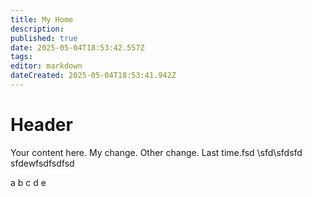 ```yaml
---
title: My Home
description: 
published: true
date: 2025-05-04T18:53:42.557Z
tags: 
editor: markdown
dateCreated: 2025-05-04T18:53:41.942Z
---
```


# Header
Your content here. My change. Other change.
Last time.fsd
\sfd\sfdsfd
sfdewfsdfsdfsd

a
b
c
d
e
